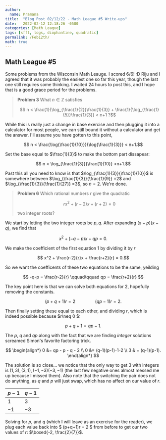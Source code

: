 ```yaml
---
author:
  name: Pramana
title:  "Blog Post 02/12/22 - Math League #5 Write-ups"
date:   2022-02-12 12:18:26 -0500
categories: [Math League]
tags: [sfft, logs, diophantine, quadratic]
permalink: /Feb12th/
math: true
---
```


## Math League #5
Some problems from the Wisconsin Math Leauge. I scored 6/6! :D
Riju and I agreed that it was probably the easiest one so far this year,
though the last one still requires some thinking.
I waited 24 hours to post this, and I hope that is a good grace period for the problems.

>**Problem 3**
>What $n \in \mathbb{Z}$ satisfies
>
>$$ n < \frac{1}{\log_{\frac{1}{2}}\frac{1}{3}} + \frac{1}{\log_{\frac{1}{5}}\frac{1}{3}} < n+1 ?$$
>

While this is really just a change in base exercise and then plugging it into a calculator for most people,
we can still bound it without a calculator and get the answer. I'll assume you have gotten to this point,

$$ n < \frac{\log{\frac{1}{10}}}{\log{\frac{1}{3}}} < n+1.$$

Set the base equal to $\frac{1}{3}$ to make the bottom part dissapear:

$$ n < \log_{\frac{1}{3}}{\frac{1}{10}} <n+1.$$

Past this all you need to know is that $\log_{\frac{1}{3}}{\frac{1}{10}}$ is somewhere between
$\log_{\frac{1}{3}}{\frac{1}{9}} =2$ and $\log_{\frac{1}{3}}{\frac{1}{27}} =3$, so $n=2$. We're done.

>**Problem 6**
>Which rational numbers $r$ give the quadratic
>
>$$rx^{2} + (r-2)x+(r+2) = 0$$
>
>two integer roots?

We start by letting the two integer roots be $p,q$. After expanding $(x-p)(x-q)$, we find that

$$ x^2 + (-q-p)x +qp = 0.$$

We make the coefficient of the first equation $1$ by dividing it by $r$

$$ x^2 + \frac{r-2}{r}x + \frac{r+2}{r} = 0.$$

So we want the coefficents of these two equations to be the same, yeilding

$$ -q-p = \frac{r-2}{r} \qquad\qquad qp = \frac{r+2}{r} $$

The key point here is that we can solve both equations for $2$, hopefully removing the constants.

$$ (p+q+1)r = 2 \qquad\qquad (qp-1)r = 2.$$

Then finally setting these equal to each other, and dividing $r$, which is indeed possible because $r\neq 0 $:

$$ p+q+1 = qp-1.$$

The $p$, $q$ and $qp$ along with the fact that we are finding *integer* solutions screamed Simon's favorite
factoring trick.

$$
\begin{align*}
0 &= qp - p - q - 2 \\
0 &= (q-1)(p-1)-1-2 \\
3 & = (q-1)(p-1).
\end{align*}
$$

The solution is so close... we notice that the only way to get $3$ with integers is $(1,3),(3,1),(-1,-3)(-3,-1)$
(the last few negative ones almost messed me up because I missed them). Also note that the switching the
pair does not do anything, as $q$ and $p$ will just swap, which has no affect on our value of $r$.

| $p-1$ | $q-1$ |
|-------|-------|
| $1$   | $3$   |
| $-1$  | $-3$  |

Solving for $p$, and $q$ (which I will leave as an exercise for the reader), we plug each value back into
$ (p+q+1)r = 2 $ from before to get our two values of $r$: $\boxed{-2, \frac{2}{7}}$.
